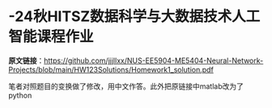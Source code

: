 # -24秋HITSZ数据科学与大数据技术人工智能课程作业
**原文链接**：https://github.com/jjjllxx/NUS-EE5904-ME5404-Neural-Network-Projects/blob/main/HW123Solutions/Homework1_solution.pdf

笔者对照题目的变换做了修改，用中文作答。此外把原链接中matlab改为了python
